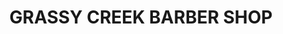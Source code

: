 ---
title: "GRASSY CREEK BARBER SHOP"
url: /spruce-pine/grassy-creek-barber-shop/
shop: hairdresser
---